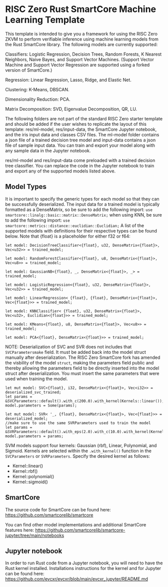 # RISC Zero Rust SmartCore Machine Learning Template

This template is intended to give you a framework for using the RISC Zero ZKVM to perform verifiable inference using machine learning models from the Rust SmartCore library.  The following models are currently supported:

Classifiers: Logistic Regression, Decision Trees, Random Forests, K Nearest Neighbors, Naive Bayes, and Support Vector Machines.  (Support Vector Machine and Support Vector Regression are supported using a forked version of SmartCore.)

Regression:  Linear Regression, Lasso, Ridge, and Elastic Net.

Clustering:  K-Means, DBSCAN.

Dimensionality Reduction:  PCA.

Matrix Decomposition:  SVD, Eigenvalue Decomposition, QR, LU.

The following folders are not part of the standard RISC Zero starter template and should be added if the user wishes to replicate the layout of this template:  res/ml-model, res/input-data, the SmartCore Jupyter notebook, and the iris input data and classes CSV files.  The ml-model folder contains a json file of a trained decision tree model and input-data contains a json file of sample input data.  You can train and export your model along with any sample data in the Jupyter notebook.

res/ml-model and res/input-data come preloaded with a trained decision tree classifier.  You can replace the code in the Jupyter notebook to train and export any of the supported models listed above.

## Model Types

It is important to specify the generic types for each model so that they can be successfully deserialized.  The input data for a trained model is typically formatted as a DenseMatrix, so be sure to add the following import:
`use smartcore::linalg::basic::matrix::DenseMatrix;`
when using KNN, be sure to add the following import:
`use smartcore::metrics::distance::euclidian::Euclidian;`
A list of the supported models with definitions for their respective types can be found below.  Note that {float} is a placeholder for either f32 or f64:

```
let model: DecisionTreeClassifier<{float}, u32, DenseMatrix<{float}>, Vec<u32>> = trained_model;
```

```
let model: RandomForestClassifier<{float}, u8, DenseMatrix<{float}>, Vec<u8>> = trained_model;
```

```
let model: GaussianNB<{float}, _, DenseMatrix<{float}>, _> = trained_model;
```

```
let model: LogisticRegression<{float}, u32, DenseMatrix<{float}>, Vec<u32>> = trained_model;
```

```
let model: LinearRegression< {float}, {float}, DenseMatrix<{float}>, Vec<{float}>> = trained_model;
```

```
let model: KNNClassifier< {float}, u32, DenseMatrix<{float}>, Vec<u32>, Euclidian<{float}>> = trained_model;
```

```
let model: KMeans<{float}, u8, DenseMatrix<{float}>, Vec<u8>> = trained_model;
```

```
let model: PCA<{float}, DenseMatrix<{float}>> = trained_model;
```

NOTE:  Deserialization of SVC and SVR does not includes that `SVCParametersmake` field.  It must be added back into the model struct manually after deserialization.  The RISC Zero SmartCore fork has amended the visbility of the model `struct`, making the parameters field public and thereby allowing the parameters field to be directly inserted into the model struct after deserialization.  You must insert the same parameters that were used when training the model.
```
let mut model: SVC<{float}, i32, DenseMatrix<{float}>, Vec<i32>> = deserialized_svc_trained;
let params = &SVCParameters::default().with_c(200.0).with_kernel(Kernels::linear());
model.parameters = Some(params);
```

```
let mut model: SVR< '_, {float}, DenseMatrix<{float}>, Vec<{float}>> = deserialized_model;
//make sure to use the same SVRParameters used to train the model
let params = &SVRParameters::default().with_eps(2.0).with_c(10.0).with_kernel(Kernels::linear());
model.parameters = params;
```

SVM models support four kernels:  Gaussian (rbf), Linear, Polynomial, and Sigmoid.  Kernels are selected within the `.with_kernel()` function in the `SVCParameters` or `SVRParameters`.  Specify the desired kernel as follows:
* Kernel::linear()
* Kernel::rbf()
* Kernel::polynomial()
* Kernel::sigmoid()

## SmartCore

The source code for SmartCore can be found here:  https://github.com/smartcorelib/smartcore

You can find other model implementations and additional SmartCore features here:  https://github.com/smartcorelib/smartcore-jupyter/tree/main/notebooks

## Jupyter notebook

In order to run Rust code from a Jupyter notebook, you will need to have the Rust kernel installed.  Installations instructions for the kernel and for Jupyter can be found here:
https://github.com/evcxr/evcxr/blob/main/evcxr_jupyter/README.md
